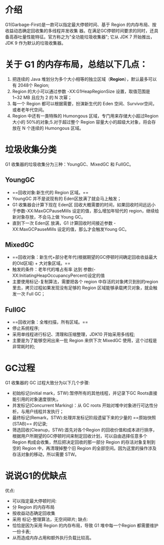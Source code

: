 # 介绍
G1(Garbage-First)是一款可以指定最大停顿时间、基于 Region 的内存布局、按收益动态确定回收集的多线程并发收集
器。在满足GC停顿时间要求的同时，还具备高吞吐量性能特征。官方称之为"全功能垃圾收集器";
它从 JDK 7 开始推出，JDK 9 作为默认的垃圾收集器。

# 关于 G1 的内存布局，总结以下几点：
1. 把连续的 Java 堆划分为多个大小相等的独立区域（**Region**），默认最多可以有 2048个 Region;
2. Region 的大小可以通过参数 -XX:G1HeapRegionSize 设置，取值范围是 1~32 MB 且应为 2 的 N 次幂；
3. 每一个 Region 都可以根据需要，扮演新生代的 Eden 空间、Survivor空间，或者老年代空间。
4. Region 中还有一类特殊的 Humongous 区域，专门用来存储大小超过Region大小的 50%的对象;5.对于超过整个 Region 容量大小的超级大对象，将会存放在 N 个连续的 Humongous 区域。

# 垃圾收集分类
G1 收集器的垃圾收集分为三种：YoungGC、MixedGC 和 FuIIGC。
## YoungGC
- ==回收对象:新生代的 Region 区域。==
- YoungGC 并不是说现有的 Eden区放满了就会马上触发；
- G1 收集器会计算下现在 Eden区 回收大概需要的时间，如果回收时间远远小于参数-XX:MaxGCPauseMills 设定的值，那么增加年轻代的 region，继续给新对象存放，不会马上做 Young GC。
- 直到下一次 Eden区 放满，G1 计算回收时间接近参数 -XX:MaxGCPauseMills 设定的值，那么才会触发Young GC。

## MixedGC
- ==回收对象：新生代+部分老年代(根据期望的GC停顿时间确定回收收益最大的Old区域) + 大对象区域。==
- 触发的条件：老年代的堆占有率 达到 参数(-XX:lnitiatingHeapOccupancyPercent)设定的值
- 主要使用标记-复制算法，需要把各个 region 中存活的对象拷贝到别的region里去，拷贝过程如果发现没有足够的 Region 区域能够承载拷贝对象，就会触发一次 Full GC；

## FullGC
- ==回收对象：全堆扫描，所有区域。==
- 停止系统程序;
- 采用单线程进行标记、清理和压缩整理，JDK10 开始采用多线程;
- 主要是为了能够空闲出来一批 Region 来供下次 MixedGC 使用，这个过程是非常耗时的;

# GC过程
G1 收集器的 GC 过程大致分为以下几个步骤:
- 初始标记(initial mark，STW):暂停所有的其他线程，并记录下GC Roots直接能引用的对象速度很快;。
- 并发标记(Concurrent Marking)：从 GC roots 开始对堆中对象进行可达性分析，与用户线程并发执行；
- 最终标记(Remark，STW):处理并发标记阶段遗留下来的少量的 ==原始快照(STAB)== 的记录;
- 筛选回收(Cleanup，STW):首先对各个Region 的回收价值和成本进行排序，根据用户所期望的GC停顿时间来制定回收计划，可以自由选择任意多个 Region 构成会收集，然后把决定回收的那一部分 Region 的存活对象复制到空的 Region 中，再清理掉整个旧 Region 的全部空间。因为这里的操作涉及存活对象的移动，所以需要 STW。

# 说说G1的优缺点
优点:
- 可以指定最大停顿时间:
- 分 Region 的内存布局
- 按收益动态确定回收集
- 采用 标记-整理算法，无空间碎片;
缺点:
- 恰恰是因为采用 Region 的内存布局，导致 G1 堆中每一个Region 都需要维护一份卡表;
- 从而造成内存占用和额外执行负载比较高。